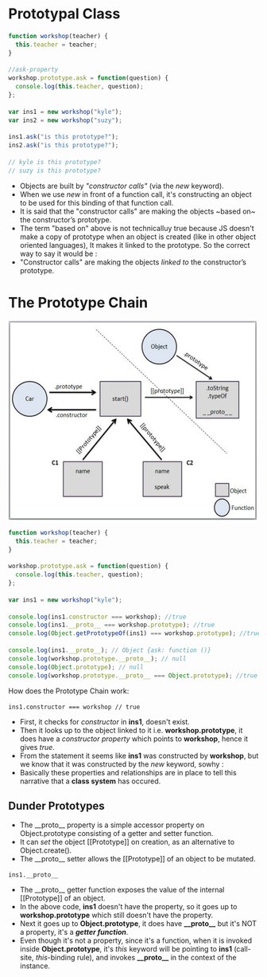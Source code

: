 # Prototypal Class

```javascript
function workshop(teacher) {
  this.teacher = teacher;
}

//ask-property
workshop.prototype.ask = function(question) {
  console.log(this.teacher, question);
};

var ins1 = new workshop("kyle");
var ins2 = new workshop("suzy");

ins1.ask("is this prototype?");
ins2.ask("is this prototype?");

// kyle is this prototype? 
// suzy is this prototype?
```
- Objects are built by _"constructor calls"_ (via the _new_ keyword).
- When we use _new_ in front of a function call, it's constructing an object to be used for this binding of that function call.
- It is said that the "constructor calls" are making the objects ~based on~ the constructor’s prototype.
- The term "based on" above is not technicalluy true because JS doesn't make a copy of prototype when an object is created (like in other object oriented languages), It makes it linked to the prototype. So the correct way to say it would be :
- "Constructor calls" are making the objects _linked to_ the constructor’s prototype.

# The Prototype Chain

<img src="protochain.png" width="500px" height="400px">

```javascript
function workshop(teacher) {
  this.teacher = teacher;
}

workshop.prototype.ask = function(question) {
  console.log(this.teacher, question);
};

var ins1 = new workshop("kyle");

console.log(ins1.constructor === workshop); //true
console.log(ins1.__proto__ === workshop.prototype); //true
console.log(Object.getPrototypeOf(ins1) === workshop.prototype); //true

console.log(ins1.__proto__); // Object {ask: function ()}
console.log(workshop.prototype.__proto__); // null
console.log(Object.prototype); // null
console.log(workshop.prototype.__proto__ === Object.prototype); //true
```
How does the Prototype Chain work:

```ins1.constructor === workshop // true```
- First, it checks for _constructor_ in **ins1**, doesn't exist.
- Then it looks up to the object linked to it i.e. **workshop.prototype**, it does have a _constructor property_ which points to **workshop**, hence it gives _true_.
- From the statement it seems like **ins1** was constructed by **workshop**, but we know that it was constructed by the _new_ keyword, sowhy :
- Basically these properties and relationships are in place to tell this narrative that a **class system** has occured.

## Dunder Prototypes
- The \_\_proto\_\_ property is a simple accessor property on Object.prototype consisting of a getter and setter function.
- It can _set_ the object [[Prototype]] on creation, as an alternative to Object.create(). 
- The \_\_proto\_\_ setter allows the [[Prototype]] of an object to be mutated.

```ins1.__proto__```
- The \_\_proto\_\_ getter function exposes the value of the internal [[Prototype]] of an object. 
- In the above code, **ins1** doesn't have the property, so it goes up to **workshop.prototype** which still doesn't have the property.
- Next it goes up to **Object.prototype**, it does have **\_\_proto\_\_** but it's NOT  a property, it's a **_getter function_**.
- Even though it's not a property, since it's a function, when it is invoked inside **Object.prototype**, it's _this_ keyword will be pointing to **ins1** (call-site, _this_-binding rule), and invokes **\_\_proto\_\_** in the context of the instance.









